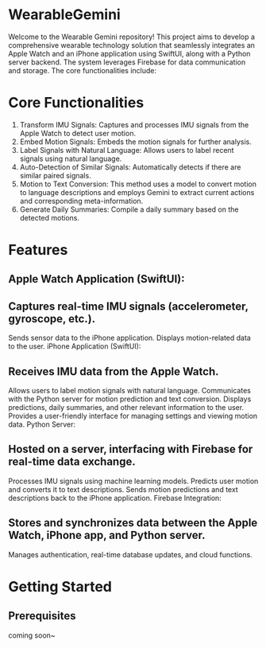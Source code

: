 # WearableGemini
Welcome to the Wearable Gemini repository! This project aims to develop a comprehensive wearable technology solution that seamlessly integrates an Apple Watch and an iPhone application using SwiftUI, along with a Python server backend. The system leverages Firebase for data communication and storage. The core functionalities include:

# Core Functionalities
1. Transform IMU Signals: Captures and processes IMU signals from the Apple Watch to detect user motion.
2. Embed Motion Signals: Embeds the motion signals for further analysis.
3. Label Signals with Natural Language: Allows users to label recent signals using natural language.
4. Auto-Detection of Similar Signals: Automatically detects if there are similar paired signals.
5. Motion to Text Conversion: This method uses a model to convert motion to language descriptions and employs Gemini to extract current actions and corresponding meta-information.
6. Generate Daily Summaries: Compile a daily summary based on the detected motions.


# Features
## Apple Watch Application (SwiftUI):

## Captures real-time IMU signals (accelerometer, gyroscope, etc.).
Sends sensor data to the iPhone application.
Displays motion-related data to the user.
iPhone Application (SwiftUI):

## Receives IMU data from the Apple Watch.
Allows users to label motion signals with natural language.
Communicates with the Python server for motion prediction and text conversion.
Displays predictions, daily summaries, and other relevant information to the user.
Provides a user-friendly interface for managing settings and viewing motion data.
Python Server:

## Hosted on a server, interfacing with Firebase for real-time data exchange.
Processes IMU signals using machine learning models.
Predicts user motion and converts it to text descriptions.
Sends motion predictions and text descriptions back to the iPhone application.
Firebase Integration:

## Stores and synchronizes data between the Apple Watch, iPhone app, and Python server.
Manages authentication, real-time database updates, and cloud functions.

# Getting Started
## Prerequisites
coming soon~
